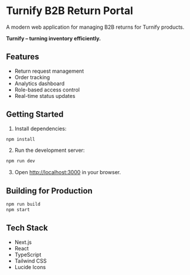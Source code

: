 # Turnify B2B Return Portal

A modern web application for managing B2B returns for Turnify products.

**Turnify – turning inventory efficiently.**

## Features

- Return request management
- Order tracking
- Analytics dashboard
- Role-based access control
- Real-time status updates

## Getting Started

1. Install dependencies:
```bash
npm install
```

2. Run the development server:
```bash
npm run dev
```

3. Open [http://localhost:3000](http://localhost:3000) in your browser.

## Building for Production

```bash
npm run build
npm start
```

## Tech Stack

- Next.js
- React
- TypeScript
- Tailwind CSS
- Lucide Icons 